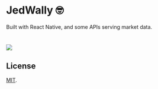 # JedWally 🤓
Built with React Native, and some APIs serving market data.
#
<img src="https://jedshock.com/wp-content/themes/Jedshock/img/others/Screenshot_20210908-230302.png">

## License

[MIT](https://github.com/jedstroke/JedWally/blob/master/LICENSE.txt).
